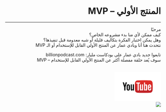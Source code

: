 <div dir="auto">
  <h1>
    المنتج الأولي – MVP
  </h1>
  <hr>
  <p>
  مرحبًا
        <br>
كيف ممكن لأي منا بدء مشروعه الخاص؟
    <br>
وهل يمكن اختبار الفكرة بتكاليف قليلة أو شبه معدومة قبل تنفيذها؟
        <br>
نتحدث هنا أنا وبادي عمار عن المنتج الأولي القابل للإستخدام أو الـ MVP
  </p>
  <p>
تابعوا جديد بادي عمار على بودكاست مليار: billionpodcast.com
    <br>
سوف يُعد حلقة مفصلة أكثر عن المنتج الأولي القابل للإستخدام – MVP
  </p>
<br>
    <a href="https://www.youtube.com/watch?v=AGLHmDaFTBA"><img width="150em" src="/images/youtube-logo.png"></a>
  <br>
  <a href="https://www.youtube.com/watch?v=AGLHmDaFTBA"><img src="https://img.youtube.com/vi/AGLHmDaFTBA/0.jpg"></a>

  
</div>
